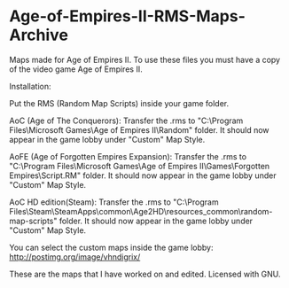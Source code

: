 # Age-of-Empires-II-RMS-Maps-Archive
Maps made for Age of Empires II. To use these files you must have a copy of the video game Age of Empires II.

Installation:

Put the RMS (Random Map Scripts) inside your game folder.

AoC (Age of The Conquerors): Transfer the .rms to "C:\Program Files\Microsoft Games\Age of Empires II\Random" folder.
It should now appear in the game lobby under "Custom" Map Style.

AoFE (Age of Forgotten Empires Expansion): Transfer the .rms to "C:\Program Files\Microsoft Games\Age of Empires II\Games\Forgotten Empires\Script.RM" folder. It should now appear in the game lobby under "Custom" Map Style.

AoC HD edition(Steam): Transfer the .rms to "C:\Program Files\Steam\SteamApps\common\Age2HD\resources\_common\random-map-scripts" folder. It should now appear in the game lobby under "Custom" Map Style.

You can select the custom maps inside the game lobby:
http://postimg.org/image/vhndigrix/

These are the maps that I have worked on and edited.
Licensed with GNU.
